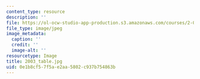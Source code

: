 ```yaml
---
content_type: resource
description: ''
file: https://ol-ocw-studio-app-production.s3.amazonaws.com/courses/2-007-design-and-manufacturing-i-spring-2009/0e1b8cf57f5ae2aa5802c937b754863b_2003_table.jpg
file_type: image/jpeg
image_metadata:
  caption: ''
  credit: ''
  image-alt: ''
resourcetype: Image
title: 2003_table.jpg
uid: 0e1b8cf5-7f5a-e2aa-5802-c937b754863b
---
```

